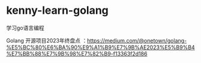 # kenny-learn-golang
学习go语言编程

Golang 开源项目2023年终盘点 ：https://medium.com/@onetown/golang-%E5%BC%80%E6%BA%90%E9%A1%B9%E7%9B%AE2023%E5%B9%B4%E7%BB%88%E7%9B%98%E7%82%B9-f13363f2d186
